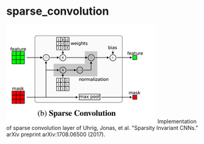 # sparse_convolution
![alt text](pics/sparse.png)
Implementation of sparse convolution layer of
Uhrig, Jonas, et al. "Sparsity Invariant CNNs." arXiv preprint arXiv:1708.06500 (2017).
